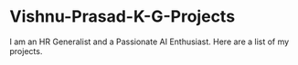 # Vishnu-Prasad-K-G-Projects
I am an HR Generalist and a Passionate AI Enthusiast. Here are a list of my projects.
